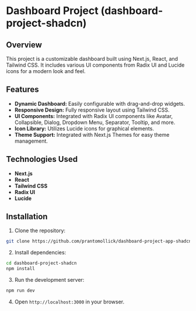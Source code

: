 # Dashboard Project (dashboard-project-shadcn)

## Overview

This project is a customizable dashboard built using Next.js, React, and Tailwind CSS. It includes various UI components from Radix UI and Lucide icons for a modern look and feel.

## Features

-   **Dynamic Dashboard:** Easily configurable with drag-and-drop widgets.
-   **Responsive Design:** Fully responsive layout using Tailwind CSS.
-   **UI Components:** Integrated with Radix UI components like Avatar, Collapsible, Dialog, Dropdown Menu, Separator, Tooltip, and more.
-   **Icon Library:** Utilizes Lucide icons for graphical elements.
-   **Theme Support:** Integrated with Next.js Themes for easy theme management.

## Technologies Used

-   **Next.js**
-   **React**
-   **Tailwind CSS**
-   **Radix UI**
-   **Lucide**

## Installation

1. Clone the repository:

```bash
git clone https://github.com/prantomollick/dashboard-project-app-shadcn
```

2. Install dependencies:

```bash
cd dashboard-project-shadcn
npm install
```

3. Run the development server:

```bash
npm run dev
```

4. Open `http://localhost:3000` in your browser.
